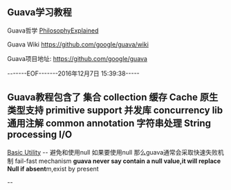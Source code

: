 Guava学习教程
-------

Guava哲学 [PhilosophyExplained](https://github.com/google/guava/wiki/PhilosophyExplained)

Guava Wiki https://github.com/google/guava/wiki

Guava项目地址: https://github.com/google/guava

-------EOF-------2016年12月7日 15:39:38-----

Guava教程包含了
集合 collection
缓存 Cache
原生类型支持 primitive support
并发库 concurrency lib
通用注解 common annotation
字符串处理 String processing I/O
-----
[Basic Utility](https://github.com/google/guava/wiki/UsingAndAvoidingNullExplained)
-- 避免和使用null 如果要使用null 那么guava通常会采取快速失败机制 fail-fast mechanism
**guava never say contain a null value,it will replace Null  if absent**m,exist by present

--

